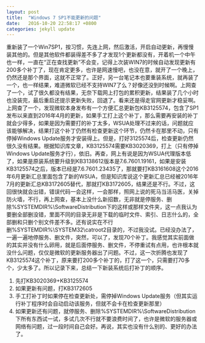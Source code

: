 ```yaml
---
layout: post
title:  "Windows 7 SP1不能更新的问题"
date:   2016-10-20 22:58:17 +0800
categories: jekyll update
---
```

重新装了一个Win7SP1，按习惯，先连上网，然后激活，开启自动更新，再慢慢装其他的。但是其他软件都装得差不多了才发现1个更新都没有，开着机一个中午也一样，一直在“正在查找更新”不会变，记得上次装WIN7的时候自动发现更新有200多个补丁了，现在肯定更多，也许是网速慢吧，也没在意，就开了一个晚上，仍然还是那个界面，这就不正常了。正好，另一台笔记本也要重装系统，就再装了一个，也一样结果，难道微软已经不支持WIN7了么？好像还没到时候啊。上网查了一个，试了很久都没有结果，无奈下载网上打包的累积更新，结果装了几个小时也没装完，最后重启还提示更新失败，回退了。看来还是得走官网更新才稳妥啊。上网查了一个，发现微软本身发布有一个方便汇总更新包KB3125574，包含了SP1发布以来直到2016年4月的更新，如果手工打上这个补丁，那么需要再安装的补丁就会少得多，如果是因为需要打的补丁太多，WSUA处理不过来的话，问题就应该能够解决，结果打这个补丁仍然有检查更新这个环节，仍然卡在那里不动，只有停掉Windows Update服务才安装得上。但是，打好3125574后，检查更新仍然很久没有结果。根据知识库文章，KB3125574需要KB3020369，打上（只有停掉Windows Update服务才行），依旧。再查，网上有说是因为WSUA代理版本低了，如果是原装系统要升级到KB3138612版本是7.6.7601.19161，如果是安装KB3125574之后，版本已经是7.6.7601.23435了，那就要打KB3161608这个2016年6月更新汇总里面包含了新的WSUA，但是知识库说这个更新汇总已经被2016年7月的更新汇总KB3172605替代，那就打KB3172605，结果还是不行。不过，这回很快就会出错，错误代码一会这样，一会那样，照网上说的死马当活马医，关掉防火墙，不行，再上网查，基本上没什么新招数，无非就是停服务、删除%SYSTEMDIR%\SoftwareDistribution下的这样或那样文件夹，这一点我认为要删全部删没错，里面不同的目录无非是下载的临时文件、索引、日志什么的，全部删和只删个别文件差不多。还有说实在不行删%SYSTEMDIR%\SYSTEM32\catroot2目录的，不过我没试。已经没办法了，一遍一遍地停服务、删文件，突然，可以了，发现70个补丁。我感觉其实前面做的其实并没有什么卵用，就是后面停服务、删文件，不停重试有点用，也许根本就没什么问题，仅仅是微软的更新服务器出了问题。不过，这一次折腾也发现了KB3125574这个补丁，原来要打200多个补丁的，打了这一个，只需要打70多个，少太多了。所以记录下来，总结一下新装系统后打补丁的顺序。

1. 先打KB3020369+KB3125574
2. 如果更新有问题，打KB3172605
3. 手工打补丁时如果停在检查更新处，需停掉Windows Update服务（但其实运行补丁程序时会自动启动该服务，但就不会卡在检查更新那里）
4. 如果更新还有问题，就停服务、删除%SYSTEMDIR%\SoftwareDistribution下所有东西试一试，多试几次不行就不要浪费时间了，也许是微软的服务器或网络有问题，过一段时间自己会好。再说，其实也没有什么别的、更好的办法了。